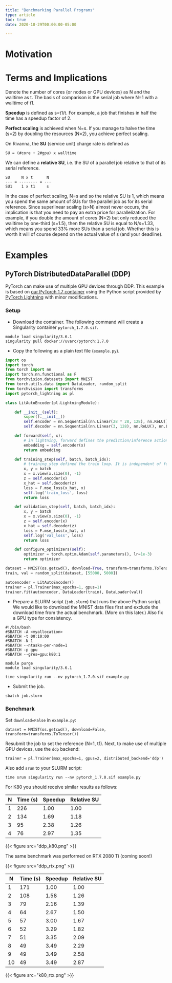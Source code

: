 ```yaml
---
title: "Benchmarking Parallel Programs"
type: article 
toc: true
date: 2020-10-29T00:00:00-05:00

---
```


# Motivation

# Terms and Implications

Denote the number of cores (or nodes or GPU devices) as N and the walltime as t. The basis of comparison is the serial job where N=1 with a walltime of t1.

**Speedup** is defined as s=t1/t. For example, a job that finishes in half the time has a speedup factor of 2.

**Perfect scaling** is achieved when N=s. If you manage to halve the time (s=2) by doubling the resources (N=2), you achieve perfect scaling.

On Rivanna, the **SU** (service unit) charge rate is defined as
```text
SU = (#core + 2#gpu) x walltime
```

We can define a **relative SU**, i.e. the SU of a parallel job relative to that of its serial reference.
```text
SU     N x t      N
--- = -------- = ---
SU1    1 x t1     s
```
In the case of perfect scaling, N=s and so the relative SU is 1, which means you spend the same amount of SUs for the parallel job as for its serial reference. Since superlinear scaling (s>N) almost never occurs, the implication is that you need to pay an extra price for parallelization. For example, if you double the amount of cores (N=2) but only reduced the walltime by one-third (s=1.5), then the relative SU is equal to N/s=1.33, which means you spend 33% more SUs than a serial job. Whether this is worth it will of course depend on the actual value of s (and your deadline).

# Examples

## PyTorch DistributedDataParallel (DDP)

PyTorch can make use of multiple GPU devices through DDP. This example is based on [our PyTorch 1.7 container](https://hub.docker.com/r/uvarc/pytorch) using the Python script provided by [PyTorch Lightning](https://pypi.org/project/pytorch-lightning) with minor modifications.

### Setup

- Download the container. The following command will create a Singularity container `pytorch_1.7.0.sif`.
```
module load singularity/3.6.1
singularity pull docker://uvarc/pytorch:1.7.0
```

- Copy the following as a plain text file (`example.py`).

```python
import os
import torch
from torch import nn
import torch.nn.functional as F
from torchvision.datasets import MNIST
from torch.utils.data import DataLoader, random_split
from torchvision import transforms
import pytorch_lightning as pl

class LitAutoEncoder(pl.LightningModule):

    def __init__(self):
        super().__init__()
        self.encoder = nn.Sequential(nn.Linear(28 * 28, 128), nn.ReLU(), nn.Linear(128, 3))
        self.decoder = nn.Sequential(nn.Linear(3, 128), nn.ReLU(), nn.Linear(128, 28 * 28))

    def forward(self, x):
        # in lightning, forward defines the prediction/inference actions
        embedding = self.encoder(x)
        return embedding

    def training_step(self, batch, batch_idx):
        # training_step defined the train loop. It is independent of forward
        x, y = batch
        x = x.view(x.size(0), -1)
        z = self.encoder(x)
        x_hat = self.decoder(z)
        loss = F.mse_loss(x_hat, x)
        self.log('train_loss', loss)
        return loss

    def validation_step(self, batch, batch_idx):
        x, y = batch
        x = x.view(x.size(0), -1)
        z = self.encoder(x)
        x_hat = self.decoder(z)
        loss = F.mse_loss(x_hat, x)
        self.log('val_loss', loss)
        return loss

    def configure_optimizers(self):
        optimizer = torch.optim.Adam(self.parameters(), lr=1e-3)
        return optimizer

dataset = MNIST(os.getcwd(), download=True, transform=transforms.ToTensor())
train, val = random_split(dataset, [55000, 5000])

autoencoder = LitAutoEncoder()
trainer = pl.Trainer(max_epochs=1, gpus=1)
trainer.fit(autoencoder, DataLoader(train), DataLoader(val))
```

- Prepare a SLURM script (`job.slurm`) that runs the above Python script. We would like to download the MNIST data files first and exclude the download time from the actual benchmark. (More on this later.) Also fix a GPU type for consistency.

```
#!/bin/bash
#SBATCH -A <myallocation>
#SBATCH -t 00:10:00
#SBATCH -N 1
#SBATCH --ntasks-per-node=1
#SBATCH -p gpu
#SBATCH --gres=gpu:k80:1

module purge
module load singularity/3.6.1

time singularity run --nv pytorch_1.7.0.sif example.py
```

- Submit the job.
```
sbatch job.slurm
```

### Benchmark
Set `download=False` in `example.py`:
```
dataset = MNIST(os.getcwd(), download=False, transform=transforms.ToTensor())
```

Resubmit the job to set the reference (N=1, t1). Next, to make use of multiple GPU devices, use the `ddp` backend:
```
trainer = pl.Trainer(max_epochs=1, gpus=2, distributed_backend='ddp')
```
Also add `srun` to your SLURM script:
```
time srun singularity run --nv pytorch_1.7.0.sif example.py
```

For K80 you should receive similar results as follows:

|N|Time (s)|Speedup|Relative SU|
|---|---|---|---|
|1|226 |1.00   |1.00|
|2|134 |1.69   |1.18|
|3| 95 |2.38   |1.26|
|4| 76 |2.97   |1.35|

{{< figure src="ddp_k80.png"  >}}

The same benchmark was performed on RTX 2080 Ti (coming soon!)

{{< figure src="ddp_rtx.png"  >}}

|N|Time (s)|Speedup|Relative SU|
|---|---|---|---|
|1|171|1.00|1.00|
|2|108|1.58|1.26|
|3|79|2.16|1.39|
|4|64|2.67|1.50|
|5|57|3.00|1.67|
|6|52|3.29|1.82|
|7|51|3.35|2.09|
|8|49|3.49|2.29|
|9|49|3.49|2.58|
|10|49|3.49|2.87|

{{< figure src="k80_rtx.png"  >}}
